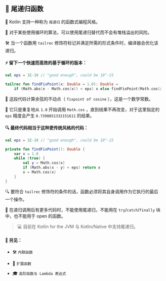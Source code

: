 ## 🌟 尾递归函数

🚀 Kotlin 支持一种称为 `尾递归` 的函数式编程风格。

🔄 对于某些使用循环的算法，可以使用尾递归替代而不会有堆栈溢出的风险。

🛠️ 当一个函数用 `tailrec` 修饰符标记并满足所需的形式条件时，编译器会优化该递归。

#### ⚡ 留下一个快速而高效的基于循环的版本：

```kotlin
val eps = 1E-10 // "good enough", could be 10^-15

tailrec fun findFixPoint(x: Double = 1.0): Double =
    if (Math.abs(x - Math.cos(x)) < eps) x else findFixPoint(Math.cos(x))
```

🧮 这段代码计算余弦的不动点（ `fixpoint of cosine` ），这是一个数学常数。

🔄 它只是重复地从 `1.0` 开始调用 `Math.cos` ，直到结果不再改变，对于这里指定的 `eps` 精度会产生 `0.7390851332151611` 的结果。

#### 🔍 最终代码相当于这种更传统风格的代码：

```kotlin
val eps = 1E-10 // "good enough", could be 10^-15

private fun findFixPoint(): Double {
    var x = 1.0
    while (true) {
        val y = Math.cos(x)
        if (Math.abs(x - y) < eps) return x
        x = Math.cos(x)
    }
}
```
🔍 要符合 `tailrec` 修饰符的条件的话，函数必须将其自身调用作为它执行的最后一个操作。

🚫 在递归调用后有更多代码时，不能使用尾递归，不能用在 `try`/`catch`/`finally` 块中，也不能用于 open 的函数。

> 💻 目前在 Kotlin for the JVM 与 Kotlin/Native 中支持尾递归。

#### **🔗 另见**：

* 🛠️ `内联函数`

* 🧩 `扩展函数`

* 🎓 `高阶函数与 Lambda 表达式`